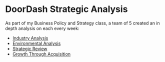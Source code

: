 # DoorDash Strategic Analysis
As part of my Business Policy and Strategy class, a team of 5 created an in depth analysis on each every week: 
* [Industry Analysis](1Industry-Analysis.pdf)
* [Environmental Analysis](2Environmental-Assessment.pdf) 
* [Strategic Review](3strategic-review.pdf)
* [Growth Through Acquisition](https://github.com/bryce-bowles/doordash-strategic-analysis/blob/1622c44538af3e29884c3d56a6e921e946f9c2b0/Assignment_Growth%20through%20Acquisition.pptx)

